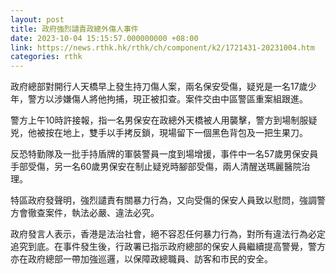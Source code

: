 ```yaml
---
layout: post
title: 政府強烈譴責政總外傷人事件
date: 2023-10-04 15:15:57.000000000 +08:00
link: https://news.rthk.hk/rthk/ch/component/k2/1721431-20231004.htm
categories: rthk
---
```


政府總部對開行人天橋早上發生持刀傷人案，兩名保安受傷，疑兇是一名17歲少年，警方以涉嫌傷人將他拘捕，現正被扣查。案件交由中區警區重案組跟進。

警方上午10時許接報，指一名男保安在政總外天橋被人用襲擊，警方到場制服疑兇，他被按在地上，雙手以手拷反鎖，現場留下一個黑色背包及一把生果刀。

反恐特勤隊及一批手持盾牌的軍裝警員一度到場增援，事件中一名57歲男保安員手部受傷，另一名60歲男保安在制止疑兇時腳部受傷，兩人清醒送瑪麗醫院治理。
 
特區政府發聲明，強烈譴責有關暴力行為，又向受傷的保安人員致以慰問，強調警方會徹查案件，執法必嚴、違法必究。

政府發言人表示，香港是法治社會，絕不容忍任何暴力行為，對所有違法行為必定追究到底。在事件發生後，行政署已指示政府總部的保安人員繼續提高警覺，警方亦在政府總部一帶加強巡邏，以保障政總職員、訪客和市民的安全。
